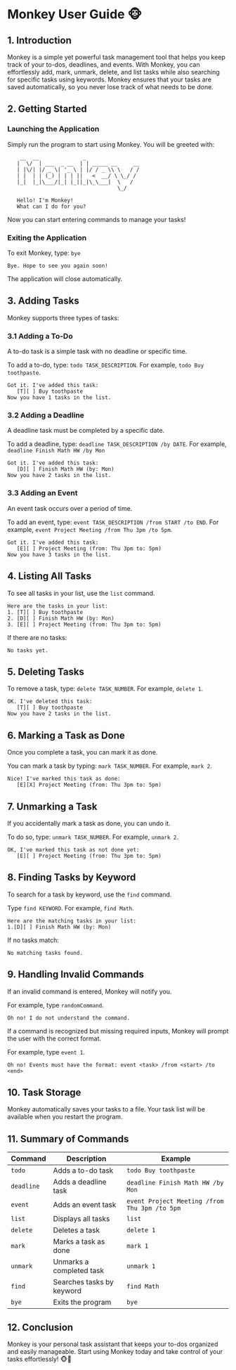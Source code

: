 # Monkey User Guide 🐵

## 1. Introduction
Monkey is a simple yet powerful task management tool that helps you keep track of your to-dos, deadlines, and events. With Monkey, you can effortlessly add, mark, unmark, delete, and list tasks while also searching for specific tasks using keywords. Monkey ensures that your tasks are saved automatically, so you never lose track of what needs to be done.

## 2. Getting Started

### Launching the Application

Simply run the program to start using Monkey. You will be greeted with:

```
    __  __              _        
   |  \/  | ___  _ __  | | _____ __     __
   | |\/| |/ _ \| '_ \ | |/ / _ \\ \   / /
   | |  | | (_) | | | ||   <  __/ \ \_/ / 
   |_|  |_|\___/|_| |_||_|\_\___|  \   /
                                   \_/
   
   Hello! I'm Monkey!
   What can I do for you?
   ```
Now you can start entering commands to manage your tasks!

### Exiting the Application

To exit Monkey, type: `bye`
```
Bye. Hope to see you again soon!
```
The application will close automatically.

## 3. Adding Tasks

Monkey supports three types of tasks:

### 3.1 Adding a To-Do

A to-do task is a simple task with no deadline or specific time.

To add a to-do, type: `todo TASK_DESCRIPTION`. For example, `todo Buy toothpaste`.

```
Got it. I've added this task: 
   [T][ ] Buy toothpaste
Now you have 1 tasks in the list.
```
### 3.2 Adding a Deadline

A deadline task must be completed by a specific date.

To add a deadline, type: `deadline TASK_DESCRIPTION /by DATE`. For example, `deadline Finish Math HW /by Mon`

```
Got it. I've added this task: 
   [D][ ] Finish Math HW (by: Mon)
Now you have 2 tasks in the list.
```

### 3.3 Adding an Event

An event task occurs over a period of time.

To add an event, type: `event TASK_DESCRIPTION /from START /to END`. For example, `event Project Meeting /from Thu 3pm /to 5pm`.

```
Got it. I've added this task: 
   [E][ ] Project Meeting (from: Thu 3pm to: 5pm)
Now you have 3 tasks in the list.
```

## 4. Listing All Tasks

To see all tasks in your list, use the `list` command.

```
Here are the tasks in your list: 
1. [T][ ] Buy toothpaste
2. [D][ ] Finish Math HW (by: Mon)
3. [E][ ] Project Meeting (from: Thu 3pm to: 5pm)
```

If there are no tasks:

```
No tasks yet.
```

## 5. Deleting Tasks

To remove a task, type: `delete TASK_NUMBER`. For example, `delete 1`.

```
OK. I've deleted this task: 
   [T][ ] Buy toothpaste
Now you have 2 tasks in the list.
```

## 6. Marking a Task as Done

Once you complete a task, you can mark it as done.

You can mark a task by typing: `mark TASK_NUMBER`. For example, `mark 2`.

```
Nice! I've marked this task as done: 
   [E][X] Project Meeting (from: Thu 3pm to: 5pm)
```

## 7. Unmarking a Task

If you accidentally mark a task as done, you can undo it.

To do so, type: `unmark TASK_NUMBER`. For example, `unmark 2`.

```
OK, I've marked this task as not done yet: 
   [E][ ] Project Meeting (from: Thu 3pm to: 5pm)
```

## 8. Finding Tasks by Keyword

To search for a task by keyword, use the `find` command.

Type `find KEYWORD`. For example, `find Math`.

```
Here are the matching tasks in your list:
1.[D][ ] Finish Math HW (by: Mon)
```

If no tasks match:

```
No matching tasks found.
```

## 9. Handling Invalid Commands

If an invalid command is entered, Monkey will notify you.

For example, type `randomCommand`.

```
Oh no! I do not understand the command.
```

If a command is recognized but missing required inputs, Monkey will prompt the user with the correct format.

For example, type `event 1`.

```
Oh no! Events must have the format: event <task> /from <start> /to <end>
```

## 10. Task Storage

Monkey automatically saves your tasks to a file. Your task list will be available when you restart the program.

## 11. Summary of Commands

| **Command** | **Description**           | **Example**                                   |
|-------------|---------------------------|-----------------------------------------------|
| `todo`      | Adds a to-do task         | `todo Buy toothpaste`                         |
| `deadline`  | Adds a deadline task      | `deadline Finish Math HW /by Mon`             |
| `event`     | Adds an event task        | `event Project Meeting /from Thu 3pm /to 5pm` |
| `list`      | Displays all tasks        | `list`                                        |
| `delete`    | Deletes a task            | `delete 1`                                    |
| `mark`      | Marks a task as done      | `mark 1`                                      |
| `unmark`    | Unmarks a completed task  | `unmark 1`                                    |
| `find`      | Searches tasks by keyword | `find Math`                                   |
| `bye`       | Exits the program         | `bye`                                         |

## 12. Conclusion

Monkey is your personal task assistant that keeps your to-dos organized and easily manageable. Start using Monkey today and take control of your tasks effortlessly! 🐵🎉